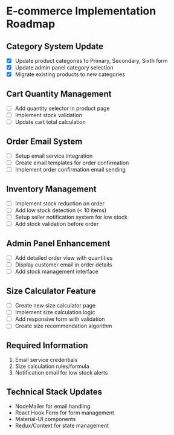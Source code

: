 # E-commerce Implementation Roadmap

## Category System Update
- [x] Update product categories to Primary, Secondary, Sixth form
- [x] Update admin panel category selection
- [x] Migrate existing products to new categories

## Cart Quantity Management
- [ ] Add quantity selector in product page
- [ ] Implement stock validation
- [ ] Update cart total calculation

## Order Email System
- [ ] Setup email service integration
- [ ] Create email templates for order confirmation
- [ ] Implement order confirmation email sending

## Inventory Management
- [ ] Implement stock reduction on order
- [ ] Add low stock detection (< 10 items)
- [ ] Setup seller notification system for low stock
- [ ] Add stock validation before order

## Admin Panel Enhancement
- [ ] Add detailed order view with quantities
- [ ] Display customer email in order details
- [ ] Add stock management interface

## Size Calculator Feature
- [ ] Create new size calculator page
- [ ] Implement size calculation logic
- [ ] Add responsive form with validation
- [ ] Create size recommendation algorithm

## Required Information
1. Email service credentials
2. Size calculation rules/formula
3. Notification email for low stock alerts

## Technical Stack Updates
- NodeMailer for email handling
- React Hook Form for form management
- Material-UI components
- Redux/Context for state management 